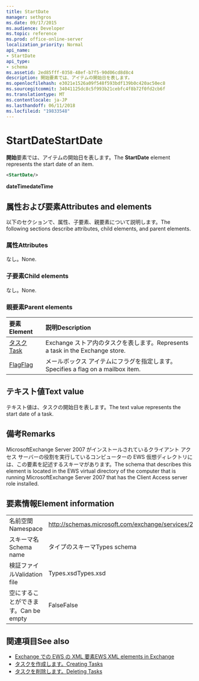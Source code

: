 ```yaml
---
title: StartDate
manager: sethgros
ms.date: 09/17/2015
ms.audience: Developer
ms.topic: reference
ms.prod: office-online-server
localization_priority: Normal
api_name:
- StartDate
api_type:
- schema
ms.assetid: 2ed85fff-0358-48ef-b7f5-90d06cd8d8c4
description: 開始要素では、アイテムの開始日を表します。
ms.openlocfilehash: e3021e1526a09f548f593bdf139b0c420ac50ec8
ms.sourcegitcommit: 34041125dc8c5f993b21cebfc4f8b72f0fd2cb6f
ms.translationtype: MT
ms.contentlocale: ja-JP
ms.lasthandoff: 06/11/2018
ms.locfileid: "19833548"
---
```

# <a name="startdate"></a><span data-ttu-id="4627a-103">StartDate</span><span class="sxs-lookup"><span data-stu-id="4627a-103">StartDate</span></span>

<span data-ttu-id="4627a-104">**開始**要素では、アイテムの開始日を表します。</span><span class="sxs-lookup"><span data-stu-id="4627a-104">The **StartDate** element represents the start date of an item.</span></span> 
  
```xml
<StartDate/>
```

<span data-ttu-id="4627a-105">**dateTime**</span><span class="sxs-lookup"><span data-stu-id="4627a-105">**dateTime**</span></span>

## <a name="attributes-and-elements"></a><span data-ttu-id="4627a-106">属性および要素</span><span class="sxs-lookup"><span data-stu-id="4627a-106">Attributes and elements</span></span>

<span data-ttu-id="4627a-107">以下のセクションで、属性、子要素、親要素について説明します。</span><span class="sxs-lookup"><span data-stu-id="4627a-107">The following sections describe attributes, child elements, and parent elements.</span></span>
  
### <a name="attributes"></a><span data-ttu-id="4627a-108">属性</span><span class="sxs-lookup"><span data-stu-id="4627a-108">Attributes</span></span>

<span data-ttu-id="4627a-109">なし。</span><span class="sxs-lookup"><span data-stu-id="4627a-109">None.</span></span>
  
### <a name="child-elements"></a><span data-ttu-id="4627a-110">子要素</span><span class="sxs-lookup"><span data-stu-id="4627a-110">Child elements</span></span>

<span data-ttu-id="4627a-111">なし。</span><span class="sxs-lookup"><span data-stu-id="4627a-111">None.</span></span>
  
### <a name="parent-elements"></a><span data-ttu-id="4627a-112">親要素</span><span class="sxs-lookup"><span data-stu-id="4627a-112">Parent elements</span></span>

|<span data-ttu-id="4627a-113">**要素**</span><span class="sxs-lookup"><span data-stu-id="4627a-113">**Element**</span></span>|<span data-ttu-id="4627a-114">**説明**</span><span class="sxs-lookup"><span data-stu-id="4627a-114">**Description**</span></span>|
|:-----|:-----|
|[<span data-ttu-id="4627a-115">タスク</span><span class="sxs-lookup"><span data-stu-id="4627a-115">Task</span></span>](task.md) <br/> |<span data-ttu-id="4627a-116">Exchange ストア内のタスクを表します。</span><span class="sxs-lookup"><span data-stu-id="4627a-116">Represents a task in the Exchange store.</span></span>  <br/> |
|[<span data-ttu-id="4627a-117">Flag</span><span class="sxs-lookup"><span data-stu-id="4627a-117">Flag</span></span>](flag.md) <br/> |<span data-ttu-id="4627a-118">メールボックス アイテムにフラグを指定します。</span><span class="sxs-lookup"><span data-stu-id="4627a-118">Specifies a flag on a mailbox item.</span></span>  <br/> |
   
## <a name="text-value"></a><span data-ttu-id="4627a-119">テキスト値</span><span class="sxs-lookup"><span data-stu-id="4627a-119">Text value</span></span>

<span data-ttu-id="4627a-120">テキスト値は、タスクの開始日を表します。</span><span class="sxs-lookup"><span data-stu-id="4627a-120">The text value represents the start date of a task.</span></span>
  
## <a name="remarks"></a><span data-ttu-id="4627a-121">備考</span><span class="sxs-lookup"><span data-stu-id="4627a-121">Remarks</span></span>

<span data-ttu-id="4627a-122">MicrosoftExchange Server 2007 がインストールされているクライアント アクセス サーバーの役割を実行しているコンピューターの EWS 仮想ディレクトリには、この要素を記述するスキーマがあります。</span><span class="sxs-lookup"><span data-stu-id="4627a-122">The schema that describes this element is located in the EWS virtual directory of the computer that is running MicrosoftExchange Server 2007 that has the Client Access server role installed.</span></span>
  
## <a name="element-information"></a><span data-ttu-id="4627a-123">要素情報</span><span class="sxs-lookup"><span data-stu-id="4627a-123">Element information</span></span>

|||
|:-----|:-----|
|<span data-ttu-id="4627a-124">名前空間</span><span class="sxs-lookup"><span data-stu-id="4627a-124">Namespace</span></span>  <br/> |http://schemas.microsoft.com/exchange/services/2006/types  <br/> |
|<span data-ttu-id="4627a-125">スキーマ名</span><span class="sxs-lookup"><span data-stu-id="4627a-125">Schema name</span></span>  <br/> |<span data-ttu-id="4627a-126">タイプのスキーマ</span><span class="sxs-lookup"><span data-stu-id="4627a-126">Types schema</span></span>  <br/> |
|<span data-ttu-id="4627a-127">検証ファイル</span><span class="sxs-lookup"><span data-stu-id="4627a-127">Validation file</span></span>  <br/> |<span data-ttu-id="4627a-128">Types.xsd</span><span class="sxs-lookup"><span data-stu-id="4627a-128">Types.xsd</span></span>  <br/> |
|<span data-ttu-id="4627a-129">空にすることができます。</span><span class="sxs-lookup"><span data-stu-id="4627a-129">Can be empty</span></span>  <br/> |<span data-ttu-id="4627a-130">False</span><span class="sxs-lookup"><span data-stu-id="4627a-130">False</span></span>  <br/> |
   
## <a name="see-also"></a><span data-ttu-id="4627a-131">関連項目</span><span class="sxs-lookup"><span data-stu-id="4627a-131">See also</span></span>

- [<span data-ttu-id="4627a-132">Exchange での EWS の XML 要素</span><span class="sxs-lookup"><span data-stu-id="4627a-132">EWS XML elements in Exchange</span></span>](ews-xml-elements-in-exchange.md)
- [<span data-ttu-id="4627a-133">タスクを作成します。</span><span class="sxs-lookup"><span data-stu-id="4627a-133">Creating Tasks</span></span>](http://msdn.microsoft.com/library/0ef97334-e8a0-4f67-a23a-dd9e2bbad49f%28Office.15%29.aspx)
- [<span data-ttu-id="4627a-134">タスクを削除します。</span><span class="sxs-lookup"><span data-stu-id="4627a-134">Deleting Tasks</span></span>](http://msdn.microsoft.com/library/a3d7e25f-8a35-4901-b1d9-d31f418ab340%28Office.15%29.aspx)

